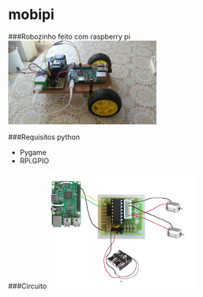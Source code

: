 # mobipi
###Robozinho feito com raspberry pi
<img src="/images/20161015_150822.jpg" width="300">

###Requisitos python
* Pygame
* RPi.GPIO

###Circuito
<img src="/images/roverpischema.jpg" width="300">
